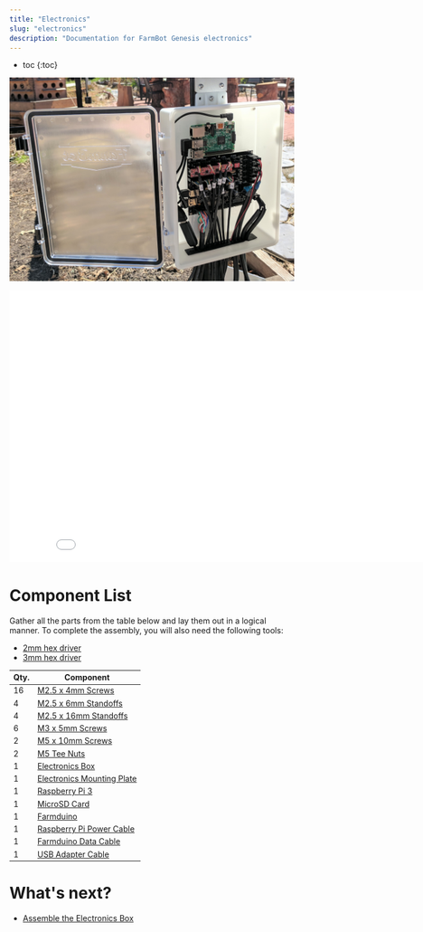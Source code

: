 ```yaml
---
title: "Electronics"
slug: "electronics"
description: "Documentation for FarmBot Genesis electronics"
---
```


* toc
{:toc}


![electronics.jpg](_images/electronics.jpg)



<iframe class="embedly-embed" src="//cdn.embedly.com/widgets/media.html?src=https%3A%2F%2Fwww.youtube.com%2Fembed%2FjF8q6WAS-rU%3Ffeature%3Doembed&url=http%3A%2F%2Fwww.youtube.com%2Fwatch%3Fv%3DjF8q6WAS-rU&image=https%3A%2F%2Fi.ytimg.com%2Fvi%2FjF8q6WAS-rU%2Fhqdefault.jpg&key=f2aa6fc3595946d0afc3d76cbbd25dc3&type=text%2Fhtml&schema=youtube" width="854" height="480" scrolling="no" frameborder="0" allowfullscreen></iframe>



# Component List
Gather all the parts from the table below and lay them out in a logical manner. To complete the assembly, you will also need the following tools:

* [2mm hex driver](../Extras/bom/miscellaneous.md#2mm-hex-driver)
* [3mm hex driver](../Extras/bom/miscellaneous.md#3mm-hex-driver)

|Qty.                          |Component                     |
|------------------------------|------------------------------|
|16                            |[M2.5 x 4mm Screws](../Extras/bom/fasteners-and-hardware.md#m25-screws)
|4                             |[M2.5 x 6mm Standoffs](../Extras/bom/fasteners-and-hardware.md#m25-x-6mm-standoffs)
|4                             |[M2.5 x 16mm Standoffs](../Extras/bom/fasteners-and-hardware.md#m25-x-6mm-standoffs)
|6                             |[M3 x 5mm Screws](../Extras/bom/fasteners-and-hardware.md#m3-screws)
|2                             |[M5 x 10mm Screws](../Extras/bom/fasteners-and-hardware.md#m5-screws)
|2                             |[M5 Tee Nuts](../Extras/bom/fasteners-and-hardware.md#m5-tee-nuts)
|1                             |[Electronics Box](../Extras/bom/electronics-and-wiring.md#electronics-box)
|1                             |[Electronics Mounting Plate](../Extras/bom/electronics-and-wiring.md#electronics-mounting-plate)
|1                             |[Raspberry Pi 3](../Extras/bom/electronics-and-wiring.md#raspberry-pi-3)
|1                             |[MicroSD Card](../Extras/bom/electronics-and-wiring.md#microsd-card)
|1                             |[Farmduino](../Extras/bom/electronics-and-wiring.md#farmduino)
|1                             |[Raspberry Pi Power Cable](../Extras/bom/electronics-and-wiring.md#raspberry-pi-power-cable)
|1                             |[Farmduino Data Cable](../Extras/bom/electronics-and-wiring.md#farmduino-data-cable)
|1                             |[USB Adapter Cable](../Extras/bom/electronics-and-wiring.md#usb-adapter-cable)


# What's next?

 * [Assemble the Electronics Box](../FarmBot-Genesis-V1.3/electronics/assemble-the-electronics-box.md)
